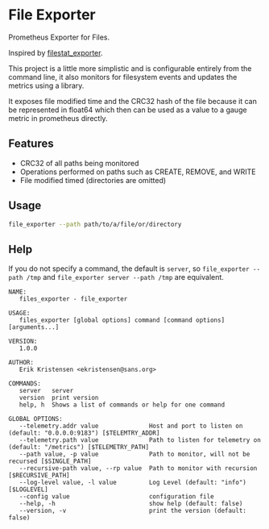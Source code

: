 # File Exporter

Prometheus Exporter for Files.

Inspired by [filestat_exporter](https://github.com/michael-doubez/filestat_exporter).

This project is a little more simplistic and is configurable entirely from the command line, it also monitors for filesystem events and updates the metrics using a library.

It exposes file modified time and the CRC32 hash of the file because it can be represented in float64 which then can be used as a value to a gauge metric in prometheus directly.

## Features

- CRC32 of all paths being monitored
- Operations performed on paths such as CREATE, REMOVE, and WRITE
- File modified timed (directories are omitted)

## Usage

```bash
file_exporter --path path/to/a/file/or/directory
```

## Help

If you do not specify a command, the default is `server`, so `file_exporter --path /tmp` and `file_exporter server --path /tmp` are equivalent.

```man
NAME:
   files_exporter - file_exporter

USAGE:
   files_exporter [global options] command [command options] [arguments...]

VERSION:
   1.0.0

AUTHOR:
   Erik Kristensen <ekristensen@sans.org>

COMMANDS:
   server   server
   version  print version
   help, h  Shows a list of commands or help for one command

GLOBAL OPTIONS:
   --telemetry.addr value              Host and port to listen on (default: "0.0.0.0:9183") [$TELEMTRY_ADDR]
   --telemetry.path value              Path to listen for telemetry on (default: "/metrics") [$TELEMETRY_PATH]
   --path value, -p value              Path to monitor, will not be recursed [$SINGLE_PATH]
   --recursive-path value, --rp value  Path to monitor with recursion [$RECURSIVE_PATH]
   --log-level value, -l value         Log Level (default: "info") [$LOGLEVEL]
   --config value                      configuration file
   --help, -h                          show help (default: false)
   --version, -v                       print the version (default: false)
```
